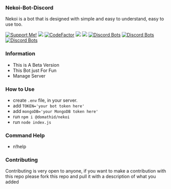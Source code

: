 ### Nekoi-Bot-Discord
Nekoi is a bot that is designed with simple and easy to understand, easy to use too.

<a href="https://saweria.co/domathjav69"><img src="https://img.shields.io/badge/Support-Me!-green.svg" alt="Support Me!"></a>
<a href="https://github.com/DomathID/Nekoi69/blob/master/LICENSE"><img src="https://img.shields.io/badge/license-AGPL%20v3-lightgray.svg"></a>
[![CodeFactor](https://www.codefactor.io/repository/github/domathid/nekoi/badge)](https://www.codefactor.io/repository/github/domathid/nekoi)
<a href="https://github.com/domathid/nekoi69"><img src="https://img.shields.io/badge/code-maintenance-yellow.svg"></a>
<a href="https://github.com/domathid"><img src="https://img.shields.io/badge/language-JS-blue"></a>
[![Discord Bots](https://top.gg/api/widget/status/733876789792866345.svg)](https://top.gg/bot/733876789792866345)
[![Discord Bots](https://top.gg/api/widget/lib/733876789792866345.svg)](https://top.gg/bot/733876789792866345)
[![Discord Bots](https://top.gg/api/widget/servers/733876789792866345.svg)](https://top.gg/bot/733876789792866345)


 ### Information
- This is A Beta Version
- This Bot just For Fun
- Manage Server 

### How to Use 
- create `.env` file, in your server.
- add `TOKEN='your bot token here'`
- add `mongoDB='your MongoDB token here'`
- run `npm i @domathid/nekoi`
- run `node index.js`

### Command Help
- n!help
### Contributing
Contributing is very open to anyone, if you want to make a contribution with this repo please fork this repo and pull it with a description of what you added
